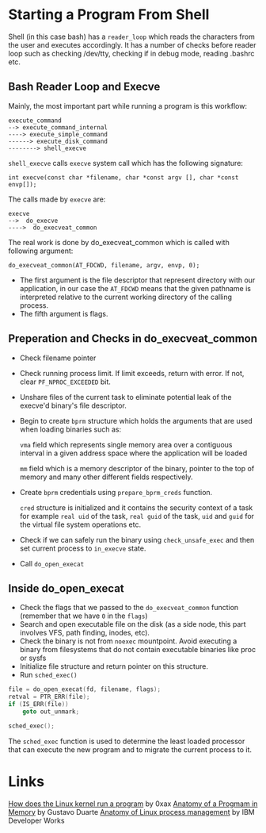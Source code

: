 # Starting a Program From Shell
Shell (in this case bash) has a `reader_loop` which reads the characters from the user and executes accordingly. It has a number of
checks before reader loop such as checking /dev/tty, checking if in debug mode, reading .bashrc etc.


## Bash Reader Loop and Execve
Mainly, the most important part while running a program is this workflow:

```
execute_command
--> execute_command_internal
----> execute_simple_command
------> execute_disk_command
--------> shell_execve
```

`shell_execve` calls `execve` system call which has the following signature: 

```
int execve(const char *filename, char *const argv [], char *const envp[]);
```

The calls made by `execve` are:

```
execve
-->  do_execve
---->  do_execveat_common
```

The real work is done by do_execveat_common which is called with following argument:

```
do_execveat_common(AT_FDCWD, filename, argv, envp, 0);
```

* The first argument is the file descriptor that represent directory with our application, in our case the `AT_FDCWD` means that the given pathname is interpreted relative to the current working directory of the calling process.
* The fifth argument is flags.

## Preperation and Checks in do_execveat_common

- Check filename pointer
- Check running process limit. If limit exceeds, return with error. If not, clear `PF_NPROC_EXCEEDED` bit.
- Unshare files of the current task to eliminate potential leak of the execve'd binary's file descriptor.
- Begin to create `bprm` structure which holds the arguments that are used when loading binaries such as:

   `vma` field which represents single memory area over a contiguous interval in a given address space where the application will be loaded 

   `mm` field which is a memory descriptor of the binary, pointer to the top of memory and many other different fields respectively.

- Create `bprm` credentials using `prepare_bprm_creds` function.

   `cred` structure is initialized and it contains the security context of a task for example `real uid` of the task, `real guid` of the task, `uid` and `guid` for the virtual file system operations etc.

- Check if we can safely run the binary using `check_unsafe_exec` and then set current process to `in_execve` state.
- Call `do_open_execat`

## Inside do_open_execat
- Check the flags that we passed to the `do_execveat_common` function (remember that we have `0` in the `flags`)
- Search and open executable file on the disk (as a side node, this part involves VFS, path finding, inodes, etc).
- Check the binary is not from `noexec` mountpoint. Avoid executing a binary from filesystems that do not contain executable binaries like proc or sysfs
- Initialize file structure and return pointer on this structure.
- Run `sched_exec()`

```c
file = do_open_execat(fd, filename, flags);
retval = PTR_ERR(file);
if (IS_ERR(file))
    goto out_unmark;

sched_exec();
```

The `sched_exec` function is used to determine the least loaded processor that can execute the new program and to migrate the current process to it.


# Links
[How does the Linux kernel run a program](https://0xax.gitbooks.io/linux-insides/content/SysCall/syscall-4.html) by 0xax
[Anatomy of a Progmam in Memory](http://duartes.org/gustavo/blog/post/anatomy-of-a-program-in-memory/) by Gustavo Duarte
[Anatomy of Linux process management](http://www.osnews.com/story/9691/Anatomy_of_the_Linux_boot_process) by IBM Developer Works
